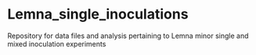 # Lemna_single_inoculations
Repository for data files and analysis pertaining to Lemna minor single and mixed inoculation experiments

